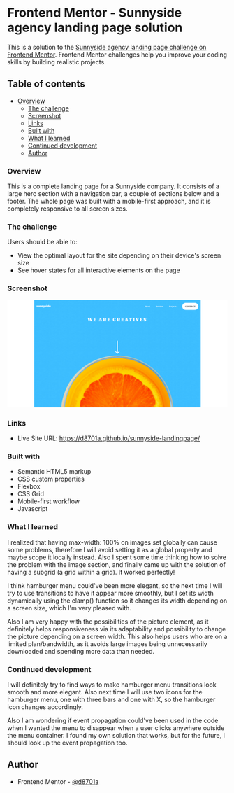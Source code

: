 # Frontend Mentor - Sunnyside agency landing page solution

This is a solution to the [Sunnyside agency landing page challenge on Frontend Mentor](https://www.frontendmentor.io/challenges/sunnyside-agency-landing-page-7yVs3B6ef). Frontend Mentor challenges help you improve your coding skills by building realistic projects.

## Table of contents

- [Overview](#overview)
  - [The challenge](#the-challenge)
  - [Screenshot](#screenshot)
  - [Links](#links)
  - [Built with](#built-with)
  - [What I learned](#what-i-learned)
  - [Continued development](#continued-development)
  - [Author](#author)


### Overview
This is a complete landing page for a Sunnyside company. It consists of a large hero section with a navigation bar, a couple of sections below and a footer.
The whole page was built with a mobile-first approach, and it is completely responsive to all screen sizes.

### The challenge

Users should be able to:

- View the optimal layout for the site depending on their device's screen size
- See hover states for all interactive elements on the page

### Screenshot

![](images/screenshot.png)

### Links

- Live Site URL: https://d8701a.github.io/sunnyside-landingpage/

### Built with

- Semantic HTML5 markup
- CSS custom properties
- Flexbox
- CSS Grid
- Mobile-first workflow
- Javascript

### What I learned

I realized that having max-width: 100% on images set globally can cause some problems, therefore I will avoid setting it as a global property and maybe scope it locally instead.
Also I spent some time thinking how to solve the problem with the image section, and finally came up with the solution of having a subgrid (a grid within a grid). It worked perfectly!

I think hamburger menu could've been more elegant, so the next time I will try to use transitions to have it appear more smoothly, but I set its width dynamically using the clamp() function so it
changes its width depending on a screen size, which I'm very pleased with.

Also I am very happy with the possibilities of the picture element, as it definitely helps responsiveness via its adaptability and possibility to change the picture depending on a screen width.
This also helps users who are on a limited plan/bandwidth, as it avoids large images being unnecessarily downloaded and spending more data than needed.


### Continued development

I will definitely try to find ways to make hamburger menu transitions look smooth and more elegant. Also next time I will use two icons for the hamburger menu, one with three bars
and one with X, so the hamburger icon changes accordingly.

Also I am wondering if event propagation could've been used in the code when I wanted the menu to disappear when a user clicks anywhere outside the menu container.
I found my own solution that works, but for the future, I should look up the event propagation too.

## Author

- Frontend Mentor - [@d8701a](https://www.frontendmentor.io/profile/d8701a)


